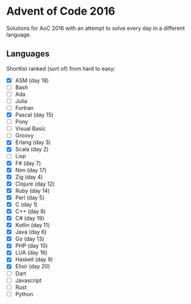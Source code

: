 # Advent of Code 2016

Solutions for AoC 2016 with an attempt to solve every day in a different language.

## Languages

Shortlist ranked (sort of) from hard to easy:

- [x] ASM (day 18)
- [ ] Bash
- [ ] Ada
- [ ] Julia
- [ ] Fortran
- [x] Pascal (day 15)
- [ ] Pony
- [ ] Visual Basic
- [ ] Groovy
- [x] Erlang (day 3)
- [x] Scala (day 2)
- [ ] Lisp
- [x] F# (day 7)
- [x] Nim (day 17)
- [x] Zig (day 4)
- [x] Clojure (day 12)
- [x] Ruby (day 14)
- [x] Perl (day 5)
- [x] C (day 1)
- [x] C++ (day 8)
- [x] C# (day 19)
- [x] Kotlin (day 11)
- [x] Java (day 6)
- [x] Go (day 13)
- [x] PHP (day 10)
- [x] LUA (day 16)
- [x] Haskell (day 9)
- [x] Elixir (day 20)
- [ ] Dart
- [ ] Javascript
- [ ] Rust
- [ ] Python
